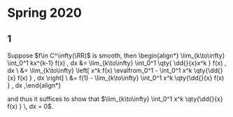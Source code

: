 # Spring 2020


## 1

Suppose $f\in C^\infty(\RR)$ is smooth, then
\begin{align*}
\lim_{k\to\infty} \int_0^1 kx^{k-1} f(x) \, dx
&= \lim_{k\to\infty} \int_0^1 \qty{ \dd{}{x}x^k } f(x) \, dx \\
&= \lim_{k\to\infty} \left[ x^k f(x) \evalfrom_0^1 - \int_0^1 x^k \qty{\dd{}{x} f(x) } \, dx \right] \\
&= f(1) - \lim_{k\to\infty} \int_0^1 x^k \qty{\dd{}{x} f(x) } \, dx
,\end{align*}

and thus it suffices to show that $\lim_{k\to\infty} \int_0^1 x^k \qty{\dd{}{x} f(x) } \, dx = 0$.

